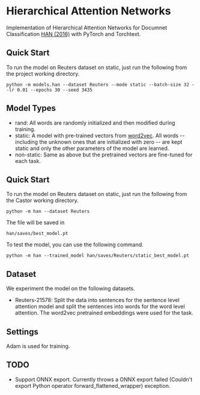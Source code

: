 # Hierarchical Attention Networks

Implementation of Hierarchical Attention Networks for Documnet Classification [HAN (2016)](https://www.cs.cmu.edu/~hovy/papers/16HLT-hierarchical-attention-networks.pdf) with PyTorch and Torchtext.

## Quick Start

To run the model on Reuters dataset on static, just run the following from the project working directory.

```
python -m models.han --dataset Reuters --mode static --batch-size 32 --lr 0.01 --epochs 30 --seed 3435
```


## Model Types

- rand: All words are randomly initialized and then modified during training.
- static: A model with pre-trained vectors from [word2vec](https://code.google.com/archive/p/word2vec/). All words -- including the unknown ones that are initialized with zero -- are kept static and only the other parameters of the model are learned.
- non-static: Same as above but the pretrained vectors are fine-tuned for each task.



## Quick Start

To run the model on Reuters dataset on static, just run the following from the Castor working directory.

```
python -m han --dataset Reuters 
```

The file will be saved in

```
han/saves/best_model.pt
```

To test the model, you can use the following command.

```
python -m han --trained_model han/saves/Reuters/static_best_model.pt 
```

## Dataset

We experiment the model on the following datasets.

- Reuters-21578: Split the data into sentences for the sentence level attention model and split the sentences into words for the word level attention. The word2vec pretrained embeddings were used for the task.

## Settings

Adam is used for training.

## TODO

- Support ONNX export. Currently throws a ONNX export failed (Couldn't export Python operator forward_flattened_wrapper) exception.
